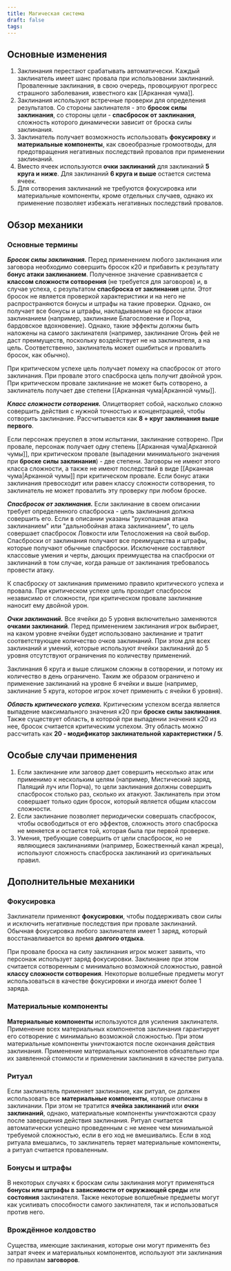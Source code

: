 ```yaml
---
title: Магическая система
draft: false
tags:
---
```

## Основные изменения

1. Заклинания перестают срабатывать автоматически. Каждый заклинатель имеет шанс провала при использовании заклинаний. Проваленные заклинания, в свою очередь, провоцируют прогресс страшного заболевания, известного как [[Арканная чума]].
2. Заклинания используют встречные проверки для определения результатов. Со стороны заклинателя - это **бросок силы заклинания**, со стороны цели - **спасбросок от заклинания**, сложность которого динамически зависит от броска силы заклинания.
3. Заклинатель получает возможность использовать **фокусировку** и **материальные компоненты**, как своеобразные громоотводы, для предотвращения негативных последствий провалов при применении заклинаний.
4. Вместо ячеек используются **очки заклинаний** для заклинаний **5 круга и ниже**. Для заклинаний **6 круга и выше** остается система ячеек.
5. Для сотворения заклинаний не требуются фокусировка или материальные компоненты, кроме отдельных случаев, однако их применение позволяет избежать негативных последствий провалов.

## Обзор механики

### Основные термины

***Бросок силы заклинания.*** Перед применением любого заклинания или заговора необходимо совершить бросок к20 и прибавить к результату **бонус атаки заклинанием**. Полученное значение сравнивается с **классом сложности сотворения** (не требуется для заговоров) и, в случае успеха, с результатом **спасброска от заклинания** цели.  Этот бросок не является проверкой характеристики и на него не распространяются бонусы и штрафы на такие проверки. Однако, он получает все бонусы и штрафы, накладываемые на бросок атаки заклинанием (например, заклинание Благословение и Порча, бардовское вдохновение). Однако, такие эффекты должны быть наложены на самого заклинателя (например, заклинание Огонь фей не даст преимуществ, поскольку воздействует не на заклинателя, а на цель. Соответственно, заклинатель может ошибиться и провалить бросок, как обычно).

При критическом успехе цель получает помеху на спасбросок от этого заклинания. При провале этого спасброска цель получит двойной урон. При критическом провале заклинание не может быть сотворено, а заклинатель получает две степени [[Арканная чума|Арканной чумы]].

***Класс сложности сотворения.*** Олицетворяет собой, насколько сложно совершить действия с нужной точностью и концентрацией, чтобы сотворить заклинание. Рассчитывается как **8 + круг заклинания выше первого**. 

Если персонаж преуспел в этом испытании, заклинание сотворено. При провале, персонаж получает одну степень [[Арканная чума|Арканной чумы]], при критическом провале (выпадении минимального значения при **броске силы заклинания**) - две степени. Заговоры не имеют этого класса сложности, а также не имеют последствий в виде [[Арканная чума|Арканной чумы]] при критическом провале. Если бонус атаки заклинания превосходит или равен классу сложности сотворения, то заклинатель не может провалить эту проверку при любом броске.

***Спасбросок от заклинания.*** Если заклинание в своем описании требует определенного спасброска - цель заклинания должна совершить его. Если в описании указаны "рукопашная атака заклинанием" или "дальнобойная атака заклинанием", то цель совершает спасбросок Ловкости или Телосложения на свой выбор. Спасброски от заклинания получают все преимущества и штрафы, которые получают обычные спасброски. Исключение составляют классовые умения и черты, дающих преимущества на спасброски от заклинаний в том случае, когда раньше от заклинания требовалось провести атаку.

К спасброску от заклинания применимо правило критического успеха и провала. При критическом успехе цель проходит спасбросок независимо от сложности, при критическом провале заклинание наносит ему двойной урон.

***Очки заклинаний.*** Все ячейки до 5 уровня включительно заменяются **очками заклинаний**. Перед применением заклинания игрок выбирает, на каком уровне ячейки будет использовано заклинание и тратит соответствующее количество очков заклинаний. При этом для всех заклинаний и умений, которые используют ячейки заклинаний до 5 уровня отсутствуют ограничения по количеству применений.

Заклинания 6 круга и выше слишком сложны в сотворении, и потому их количество в день ограничено. Таким же образом ограничено и применение заклинаний на уровне 6 ячейки и выше (например, заклинание 5 круга, которое игрок хочет применить с ячейки 6 уровня).

***Область критического успеха.*** Критическим успехом всегда является выпадение максимального значения к20 при **броске силы заклинания**. Также существует область, в которой при выпадении значения к20 из нее, бросок считается критическим успехом. Эту область можно рассчитать как **20 - модификатор заклинательной характеристики / 5**.

## Особые случаи применения

1. Если заклинание или заговор дает совершить несколько атак или применимо к нескольким целям (например, Мистический заряд, Палящий луч или Порча), то цели заклинания должны совершить спасбросок столько раз, сколько их атакуют. Заклинатель при этом совершает только один бросок, который является общим классом сложности.
2. Если заклинание позволяет периодически совершать спасбросок, чтобы освободиться от его эффектов, сложность этого спасброска не меняется и остается той, которая была при первой проверке.
3. Умения, требующие совершить от цели спасбросок, но не являющиеся заклинаниями (например, Божественный канал жреца), используют сложность спасброска заклинаний из оригинальных правил.

## Дополнительные механики

### Фокусировка

Заклинатели применяют **фокусировки**, чтобы поддерживать свои силы и исключить негативные последствия при провале заклинаний. Обычная фокусировка любого заклинателя имеет 1 заряд, который восстанавливается во время **долгого отдыха**. 

При провале броска на силу заклинания игрок может заявить, что персонаж использует заряд фокусировки. Заклинание при этом считается сотворенным с минимально возможной сложностью, равной **классу сложности сотворения**. Некоторые волшебные предметы могут использоваться в качестве фокусировки и иногда имеют более 1 заряда.

### Материальные компоненты

**Материальные компоненты** используются для усиления заклинателя. Применение всех материальных компонентов заклинания гарантирует его сотворение с минимально возможной сложностью. При этом материальные компоненты уничтожаются после окончания действия заклинания. Применение материальных компонентов обязательно при их заявленной стоимости и применении заклинания в качестве ритуала.

### Ритуал

Если заклинатель применяет заклинание, как ритуал, он должен использовать все **материальные компоненты**, которые описаны в заклинании. При этом не тратится **ячейка заклинаний** или **очки заклинаний**, однако, материальные компоненты уничтожаются сразу после завершения действия заклинания. Ритуал считается автоматически успешно проведенным с не менее чем минимальной требуемой сложностью, если в его ход не вмешивались. Если в ход ритуала вмешались, то заклинатель теряет материальные компоненты, а ритуал считается проваленным.

### Бонусы и штрафы

В некоторых случаях к броскам силы заклинания могут применяться **бонусы или штрафы в зависимости от окружающей среды** или **состояния** заклинателя. Также некоторые волшебные предметы могут как усиливать способности самого заклинателя, так и использоваться против него.

### Врождённое колдовство

Существа, имеющие заклинания, которые они могут применять без затрат ячеек и материальных компонентов, используют эти заклинания по правилам **заговоров**.